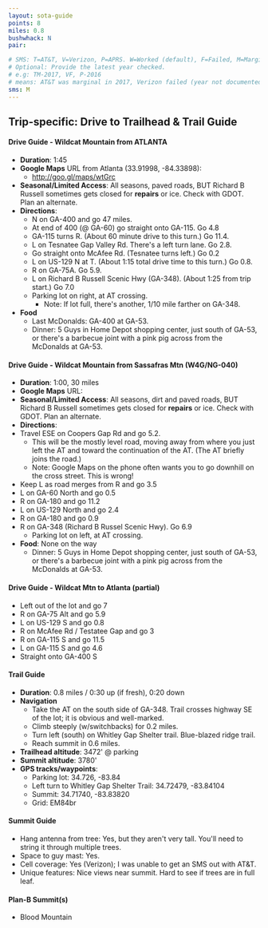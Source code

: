 ```yaml
---
layout: sota-guide
points: 8
miles: 0.8
bushwhack: N
pair: 

# SMS: T=AT&T, V=Verizon, P=APRS. W=Worked (default), F=Failed, M=Marginal (some failed).
# Optional: Provide the latest year checked.
# e.g: TM-2017, VF, P-2016
# means: AT&T was marginal in 2017, Verizon failed (year not documented), APRS worked in 2016.
sms: M
---
```

Trip-specific: Drive to Trailhead & Trail Guide
--------------------------------------------------------
#### Drive Guide - Wildcat Mountain from ATLANTA

* **Duration**: 1:45
* **Google Maps** URL from Atlanta (33.91998, -84.33898): 
    * http://goo.gl/maps/wtGrc
* **Seasonal/Limited Access**:  All seasons, paved roads, BUT Richard B Russell sometimes gets closed for **repairs** or ice.  Check with GDOT.  Plan an alternate.
* **Directions**:
    * N on GA-400 and go 47 miles.
    * At end of 400 (@ GA-60) go straight onto GA-115. Go 4.8
    * GA-115 turns R.  (About 60 minute drive to this turn.) Go 11.4.
    * L on Tesnatee Gap Valley Rd. There's a left turn lane.  Go 2.8.
    * Go straight onto McAfee Rd. (Tesnatee turns left.)  Go 0.2
    * L on US-129 N at T. (About 1:15 total drive time to this turn.) Go 0.8.
    * R on GA-75A. Go 5.9.
    * L on Richard B Russell Scenic Hwy (GA-348). (About 1:25 from trip start.) Go 7.0
    * Parking lot on right, at AT crossing.
        * Note: If lot full, there's another, 1/10 mile farther on GA-348.
* **Food**
    * Last McDonalds: GA-400 at GA-53.
    * Dinner: 5 Guys in Home Depot shopping center, just south of GA-53, or there's a barbecue joint with a pink pig across from the McDonalds at GA-53.

#### Drive Guide - Wildcat Mountain from Sassafras Mtn (W4G/NG-040)

* **Duration**: 1:00, 30 miles
* **Google Maps** URL: 
* **Seasonal/Limited Access**:  All seasons, dirt and paved roads, BUT Richard B Russell sometimes gets closed for **repairs** or ice.  Check with GDOT.  Plan an alternate.
* **Directions**:
 * Travel ESE on Coopers Gap Rd and go 5.2.  
     * This will be the mostly level road, moving away from where you just left the AT and toward the continuation of the AT.  (The AT briefly joins the road.)
     * Note: Google Maps on the phone often wants you to go downhill on the cross street.  This is wrong!
 * Keep L as road merges from R and go 3.5
 * L on GA-60 North and go 0.5
 * R on GA-180 and go 11.2
 * L on US-129 North and go 2.4
 * R on GA-180 and go 0.9
 * R on GA-348 (Richard B Russel Scenic Hwy).  Go 6.9
   * Parking lot on left, at AT crossing.
* **Food**: None on the way
    * Dinner: 5 Guys in Home Depot shopping center, just south of GA-53, or there's a barbecue joint with a pink pig across from the McDonalds at GA-53.

#### Drive Guide - Wildcat Mtn to Atlanta (partial)

* Left out of the lot and go 7
* R on GA-75 Alt and go 5.9
* L on US-129 S and go 0.8
* R on McAfee Rd / Testatee Gap and go 3
* R on GA-115 S and go 11.5
* L on GA-115 S and go 4.6
* Straight onto GA-400 S

#### Trail Guide

* **Duration**: 0.8 miles / 0:30 up (if fresh), 0:20 down
* **Navigation**
    * Take the AT on the south side of GA-348.  Trail crosses highway SE of the lot; it is obvious and well-marked.
    * Climb steeply (w/switchbacks) for 0.2 miles.
    * Turn left (south) on Whitley Gap Shelter trail.  Blue-blazed ridge trail.
    * Reach summit in 0.6 miles.
* **Trailhead altitude**: 3472' @ parking
* **Summit altitude**: 3780'
* **GPS tracks/waypoints**:
    * Parking lot: 34.726, -83.84
    * Left turn to Whitley Gap Shelter Trail: 34.72479, -83.84104
    * Summit: 34.71740, -83.83820
    * Grid: EM84br

#### Summit Guide

* Hang antenna from tree: Yes, but they aren't very tall.  You'll need to string it through multiple trees.
* Space to guy mast: Yes.
* Cell coverage: Yes (Verizon); I was unable to get an SMS out with AT&T.
* Unique features: Nice views near summit.  Hard to see if trees are in full leaf.

#### Plan-B Summit(s)
* Blood Mountain
